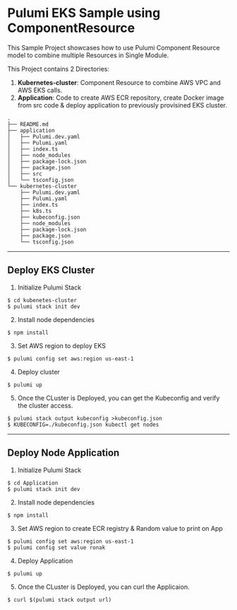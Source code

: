 # Pulumi EKS Sample using ComponentResource

This Sample Project showcases how to use Pulumi Component Resource model to combine multiple Resources in Single Module.

This Project contains 2 Directories:

1. **Kubernetes-cluster**: Component Resource to combine AWS VPC and AWS EKS calls.
2. **Application**: Code to create AWS ECR repository, create Docker image from src code & deploy application to previously provisined EKS cluster.

```
.
├── README.md
├── application
│   ├── Pulumi.dev.yaml
│   ├── Pulumi.yaml
│   ├── index.ts
│   ├── node_modules
│   ├── package-lock.json
│   ├── package.json
│   ├── src
│   └── tsconfig.json
└── kubernetes-cluster
    ├── Pulumi.dev.yaml
    ├── Pulumi.yaml
    ├── index.ts
    ├── k8s.ts
    ├── kubeconfig.json
    ├── node_modules
    ├── package-lock.json
    ├── package.json
    └── tsconfig.json
```
---
## Deploy EKS Cluster

1. Initialize Pulumi Stack
```
$ cd kubenetes-cluster
$ pulumi stack init dev
```
2. Install node dependencies
```
$ npm install
```
3. Set AWS region to deploy EKS
```
$ pulumi config set aws:region us-east-1
```
4. Deploy cluster 
```
$ pulumi up
```
5. Once the CLuster is Deployed, you can get the Kubeconfig and verify the cluster access.
```
$ pulumi stack output kubeconfig >kubeconfig.json
$ KUBECONFIG=./kubeconfig.json kubectl get nodes
```
---

## Deploy Node Application

1. Initialize Pulumi Stack
```
$ cd Application
$ pulumi stack init dev
```
2. Install node dependencies
```
$ npm install
```
3. Set AWS region to create ECR registry & Random value to print on App
```
$ pulumi config set aws:region us-east-1
$ pulumi config set value ronak
```
4. Deploy Application
```
$ pulumi up
```
5. Once the CLuster is Deployed, you can curl the Applicaion.
```
$ curl $(pulumi stack output url)
```

